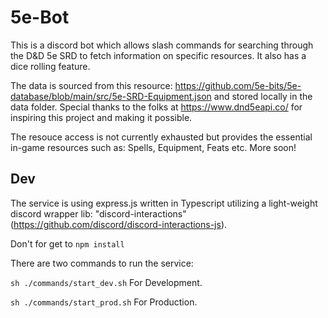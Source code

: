 # 5e-Bot
This is a discord bot which allows slash commands for searching through the D&D 5e SRD to fetch information on specific resources. It also has a dice rolling feature. 

The data is sourced from this resource: https://github.com/5e-bits/5e-database/blob/main/src/5e-SRD-Equipment.json and stored locally in the data folder. Special thanks to the folks at https://www.dnd5eapi.co/ for inspiring this project and making it possible.

The resouce access is not currently exhausted but provides the essential in-game resources such as: Spells, Equipment, Feats etc. More soon!

## Dev
The service is using express.js written in Typescript utilizing a light-weight discord wrapper lib: "discord-interactions" (https://github.com/discord/discord-interactions-js). 

Don't for get to `npm install`

There are two commands to run the service:

`sh ./commands/start_dev.sh` For Development.

`sh ./commands/start_prod.sh` For Production.